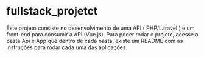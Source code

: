 # fullstack_projetct
Este projeto consiste no desenvolvimento de uma API ( PHP/Laravel ) e um front-end para consumir a API (Vue.js).
Para poder rodar o projeto, acesse a pasta Api e App que dentro de cada pasta, existe um README com as instruções para rodar cada uma das aplicações.

